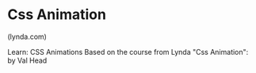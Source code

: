 # Css Animation 
(lynda.com)

Learn: CSS Animations
Based on the course from Lynda "Css Animation": by Val Head
